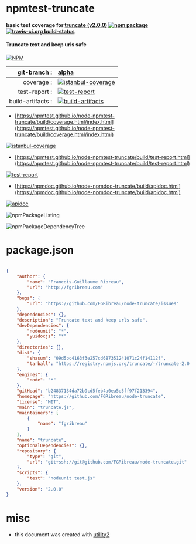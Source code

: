 # npmtest-truncate

#### basic test coverage for  [truncate (v2.0.0)](https://github.com/FGRibreau/node-truncate)  [![npm package](https://img.shields.io/npm/v/npmtest-truncate.svg?style=flat-square)](https://www.npmjs.org/package/npmtest-truncate) [![travis-ci.org build-status](https://api.travis-ci.org/npmtest/node-npmtest-truncate.svg)](https://travis-ci.org/npmtest/node-npmtest-truncate)

#### Truncate text and keep urls safe

[![NPM](https://nodei.co/npm/truncate.png?downloads=true&downloadRank=true&stars=true)](https://www.npmjs.com/package/truncate)

| git-branch : | [alpha](https://github.com/npmtest/node-npmtest-truncate/tree/alpha)|
|--:|:--|
| coverage : | [![istanbul-coverage](https://npmtest.github.io/node-npmtest-truncate/build/coverage.badge.svg)](https://npmtest.github.io/node-npmtest-truncate/build/coverage.html/index.html)|
| test-report : | [![test-report](https://npmtest.github.io/node-npmtest-truncate/build/test-report.badge.svg)](https://npmtest.github.io/node-npmtest-truncate/build/test-report.html)|
| build-artifacts : | [![build-artifacts](https://npmtest.github.io/node-npmtest-truncate/glyphicons_144_folder_open.png)](https://github.com/npmtest/node-npmtest-truncate/tree/gh-pages/build)|

- [https://npmtest.github.io/node-npmtest-truncate/build/coverage.html/index.html](https://npmtest.github.io/node-npmtest-truncate/build/coverage.html/index.html)

[![istanbul-coverage](https://npmtest.github.io/node-npmtest-truncate/build/screenCapture.buildCi.browser.%252Ftmp%252Fbuild%252Fcoverage.lib.html.png)](https://npmtest.github.io/node-npmtest-truncate/build/coverage.html/index.html)

- [https://npmtest.github.io/node-npmtest-truncate/build/test-report.html](https://npmtest.github.io/node-npmtest-truncate/build/test-report.html)

[![test-report](https://npmtest.github.io/node-npmtest-truncate/build/screenCapture.buildCi.browser.%252Ftmp%252Fbuild%252Ftest-report.html.png)](https://npmtest.github.io/node-npmtest-truncate/build/test-report.html)

- [https://npmdoc.github.io/node-npmdoc-truncate/build/apidoc.html](https://npmdoc.github.io/node-npmdoc-truncate/build/apidoc.html)

[![apidoc](https://npmdoc.github.io/node-npmdoc-truncate/build/screenCapture.buildCi.browser.%252Ftmp%252Fbuild%252Fapidoc.html.png)](https://npmdoc.github.io/node-npmdoc-truncate/build/apidoc.html)

![npmPackageListing](https://npmtest.github.io/node-npmtest-truncate/build/screenCapture.npmPackageListing.svg)

![npmPackageDependencyTree](https://npmtest.github.io/node-npmtest-truncate/build/screenCapture.npmPackageDependencyTree.svg)



# package.json

```json

{
    "author": {
        "name": "Francois-Guillaume Ribreau",
        "url": "http://fgribreau.com"
    },
    "bugs": {
        "url": "https://github.com/FGRibreau/node-truncate/issues"
    },
    "dependencies": {},
    "description": "Truncate text and keep urls safe",
    "devDependencies": {
        "nodeunit": "*",
        "yuidocjs": "*"
    },
    "directories": {},
    "dist": {
        "shasum": "09d5bc4163f3e257cd687351241071c24f14112f",
        "tarball": "https://registry.npmjs.org/truncate/-/truncate-2.0.0.tgz"
    },
    "engines": {
        "node": "*"
    },
    "gitHead": "b24837134da72b9cd5feb4a0ea5e5ff97f213394",
    "homepage": "https://github.com/FGRibreau/node-truncate",
    "license": "MIT",
    "main": "truncate.js",
    "maintainers": [
        {
            "name": "fgribreau"
        }
    ],
    "name": "truncate",
    "optionalDependencies": {},
    "repository": {
        "type": "git",
        "url": "git+ssh://git@github.com/FGRibreau/node-truncate.git"
    },
    "scripts": {
        "test": "nodeunit test.js"
    },
    "version": "2.0.0"
}
```



# misc
- this document was created with [utility2](https://github.com/kaizhu256/node-utility2)
